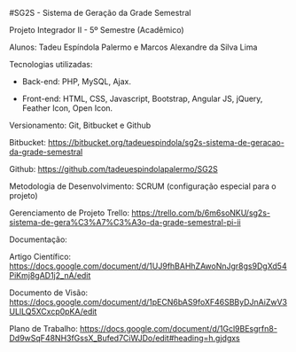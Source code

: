 #SG2S - Sistema de Geração da Grade Semestral

Projeto Integrador II - 5º Semestre (Acadêmico)

Alunos: Tadeu Espíndola Palermo e Marcos Alexandre da Silva Lima

Tecnologias utilizadas:

- Back-end: PHP, MySQL, Ajax.

- Front-end: HTML, CSS, Javascript, Bootstrap, Angular JS, jQuery, Feather Icon, Open Icon.

Versionamento: Git, Bitbucket e Github

Bitbucket: https://bitbucket.org/tadeuespindola/sg2s-sistema-de-geracao-da-grade-semestral

Github: https://github.com/tadeuespindolapalermo/SG2S

Metodologia de Desenvolvimento: SCRUM (configuração especial para o projeto)

Gerenciamento de Projeto
Trello: https://trello.com/b/6m6soNKU/sg2s-sistema-de-gera%C3%A7%C3%A3o-da-grade-semestral-pi-ii

Documentação:

Artigo Científico:
https://docs.google.com/document/d/1UJ9fhBAHhZAwoNnJgr8gs9DgXd54PiKmj8gAD1j2_nA/edit

Documento de Visão:
https://docs.google.com/document/d/1pECN6bAS9foXF46SBByDJnAiZwV3ULlLQ5XCxcp0pKA/edit

Plano de Trabalho:
https://docs.google.com/document/d/1Gcl9BEsgrfn8-Dd9wSqF48NH3fGssX_Bufed7CiWJDo/edit#heading=h.gjdgxs
